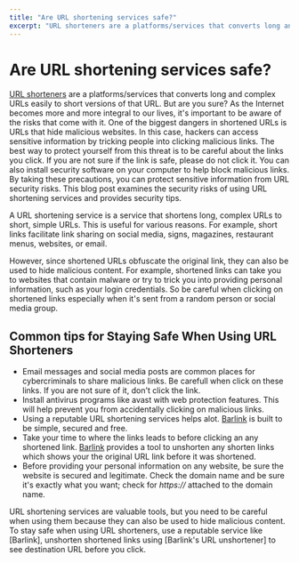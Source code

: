 ```yaml
---
title: "Are URL shortening services safe?"
excerpt: "URL shorteners are a platforms/services that converts long and complex URLs easily to short versions of that URL. But are you sure? As the Internet becomes more and more integral to our lives, it's important to be aware of the risks that come with it."
---
```


# Are URL shortening services safe?

[URL shorteners](https://what-are-url-shortening-services) are a platforms/services that converts long and complex URLs easily to short versions of that URL. But are you sure? As the Internet becomes more and more integral to our lives, it's important to be aware of the risks that come with it. One of the biggest dangers in shortened URLs is URLs that hide malicious websites. In this case, hackers can access sensitive information by tricking people into clicking malicious links. The best way to protect yourself from this threat is to be careful about the links you click. If you are not sure if the link is safe, please do not click it. You can also install security software on your computer to help block malicious links. By taking these precautions, you can protect sensitive information from URL security risks. This blog post examines the security risks of using URL shortening services and provides security tips.

A URL shortening service is a service that shortens long, complex URLs to short, simple URLs. This is useful for various reasons. For example, short links facilitate link sharing on social media, signs, magazines, restaurant menus, websites, or email.

However, since shortened URLs obfuscate the original link, they can also be used to hide malicious content. For example, shortened links can take you to websites that contain malware or try to trick you into providing personal information, such as your login credentials. So be careful when clicking on shortened links especially when it's sent from a random person or social media group.

## Common tips for Staying Safe When Using URL Shorteners

- Email messages and social media posts are common places for cybercriminals to share malicious links. Be carefull when click on these links. If you are not sure of it, don't click the link.
- Install antivirus programs like avast with web protection features. This will help prevent you from accidentally clicking on malicious links.
- Using a reputable URL shortening services helps alot. [Barlink](https://barlink.vercel.app) is built to be simple, secured and free.
- Take your time to where the links leads to before clicking an any shortened link. [Barlink](/) provides a tool to unshorten any shorten links which shows your the original URL link before it was shortened.
- Before providing your personal information on any website, be sure the website is secured and legitimate. Check the domain name and be sure it's exactly what you want; check for _https://_ attached to the domain name.

URL shortening services are valuable tools, but you need to be careful when using them because they can also be used to hide malicious content. To stay safe when using URL shorteners, use a reputable service like [Barlink], unshorten shortened links using [Barlink's URL unshortener] to see destination URL before you click.

